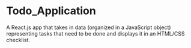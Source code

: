 # Todo_Application

A React.js app that takes in data (organized in a JavaScript object) representing tasks that need to be done and displays it in an HTML/CSS checklist.
